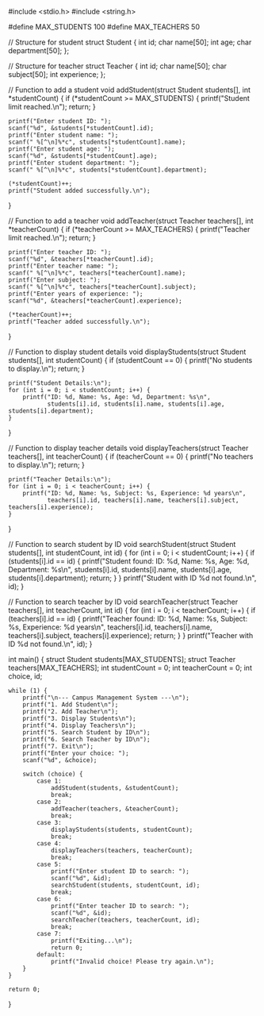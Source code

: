 #include <stdio.h>
#include <string.h>

#define MAX_STUDENTS 100
#define MAX_TEACHERS 50

// Structure for student
struct Student {
    int id;
    char name[50];
    int age;
    char department[50];
};

// Structure for teacher
struct Teacher {
    int id;
    char name[50];
    char subject[50];
    int experience;
};

// Function to add a student
void addStudent(struct Student students[], int *studentCount) {
    if (*studentCount >= MAX_STUDENTS) {
        printf("Student limit reached.\n");
        return;
    }

    printf("Enter student ID: ");
    scanf("%d", &students[*studentCount].id);
    printf("Enter student name: ");
    scanf(" %[^\n]%*c", students[*studentCount].name);
    printf("Enter student age: ");
    scanf("%d", &students[*studentCount].age);
    printf("Enter student department: ");
    scanf(" %[^\n]%*c", students[*studentCount].department);

    (*studentCount)++;
    printf("Student added successfully.\n");
}

// Function to add a teacher
void addTeacher(struct Teacher teachers[], int *teacherCount) {
    if (*teacherCount >= MAX_TEACHERS) {
        printf("Teacher limit reached.\n");
        return;
    }

    printf("Enter teacher ID: ");
    scanf("%d", &teachers[*teacherCount].id);
    printf("Enter teacher name: ");
    scanf(" %[^\n]%*c", teachers[*teacherCount].name);
    printf("Enter subject: ");
    scanf(" %[^\n]%*c", teachers[*teacherCount].subject);
    printf("Enter years of experience: ");
    scanf("%d", &teachers[*teacherCount].experience);

    (*teacherCount)++;
    printf("Teacher added successfully.\n");
}

// Function to display student details
void displayStudents(struct Student students[], int studentCount) {
    if (studentCount == 0) {
        printf("No students to display.\n");
        return;
    }

    printf("Student Details:\n");
    for (int i = 0; i < studentCount; i++) {
        printf("ID: %d, Name: %s, Age: %d, Department: %s\n",
               students[i].id, students[i].name, students[i].age, students[i].department);
    }
}

// Function to display teacher details
void displayTeachers(struct Teacher teachers[], int teacherCount) {
    if (teacherCount == 0) {
        printf("No teachers to display.\n");
        return;
    }

    printf("Teacher Details:\n");
    for (int i = 0; i < teacherCount; i++) {
        printf("ID: %d, Name: %s, Subject: %s, Experience: %d years\n",
               teachers[i].id, teachers[i].name, teachers[i].subject, teachers[i].experience);
    }
}

// Function to search student by ID
void searchStudent(struct Student students[], int studentCount, int id) {
    for (int i = 0; i < studentCount; i++) {
        if (students[i].id == id) {
            printf("Student found: ID: %d, Name: %s, Age: %d, Department: %s\n",
                   students[i].id, students[i].name, students[i].age, students[i].department);
            return;
        }
    }
    printf("Student with ID %d not found.\n", id);
}

// Function to search teacher by ID
void searchTeacher(struct Teacher teachers[], int teacherCount, int id) {
    for (int i = 0; i < teacherCount; i++) {
        if (teachers[i].id == id) {
            printf("Teacher found: ID: %d, Name: %s, Subject: %s, Experience: %d years\n",
                   teachers[i].id, teachers[i].name, teachers[i].subject, teachers[i].experience);
            return;
        }
    }
    printf("Teacher with ID %d not found.\n", id);
}

int main() {
    struct Student students[MAX_STUDENTS];
    struct Teacher teachers[MAX_TEACHERS];
    int studentCount = 0;
    int teacherCount = 0;
    int choice, id;

    while (1) {
        printf("\n--- Campus Management System ---\n");
        printf("1. Add Student\n");
        printf("2. Add Teacher\n");
        printf("3. Display Students\n");
        printf("4. Display Teachers\n");
        printf("5. Search Student by ID\n");
        printf("6. Search Teacher by ID\n");
        printf("7. Exit\n");
        printf("Enter your choice: ");
        scanf("%d", &choice);

        switch (choice) {
            case 1:
                addStudent(students, &studentCount);
                break;
            case 2:
                addTeacher(teachers, &teacherCount);
                break;
            case 3:
                displayStudents(students, studentCount);
                break;
            case 4:
                displayTeachers(teachers, teacherCount);
                break;
            case 5:
                printf("Enter student ID to search: ");
                scanf("%d", &id);
                searchStudent(students, studentCount, id);
                break;
            case 6:
                printf("Enter teacher ID to search: ");
                scanf("%d", &id);
                searchTeacher(teachers, teacherCount, id);
                break;
            case 7:
                printf("Exiting...\n");
                return 0;
            default:
                printf("Invalid choice! Please try again.\n");
        }
    }

    return 0;
}
